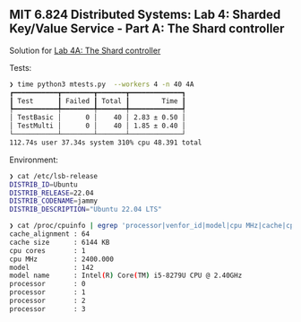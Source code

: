 ## MIT 6.824 Distributed Systems: Lab 4: Sharded Key/Value Service - Part A: The Shard controller

Solution for [Lab 4A: The Shard controller](https://pdos.csail.mit.edu/6.824/labs/lab-shard.html)

Tests:
```sh
❯ time python3 mtests.py  --workers 4 -n 40 4A
┏━━━━━━━━━━━┳━━━━━━━━┳━━━━━━━┳━━━━━━━━━━━━━┓
┃ Test      ┃ Failed ┃ Total ┃        Time ┃
┡━━━━━━━━━━━╇━━━━━━━━╇━━━━━━━╇━━━━━━━━━━━━━┩
│ TestBasic │      0 │    40 │ 2.83 ± 0.50 │
│ TestMulti │      0 │    40 │ 1.85 ± 0.40 │
└───────────┴────────┴───────┴─────────────┘
112.74s user 37.34s system 310% cpu 48.391 total
```

Environment:
```sh
❯ cat /etc/lsb-release
DISTRIB_ID=Ubuntu
DISTRIB_RELEASE=22.04
DISTRIB_CODENAME=jammy
DISTRIB_DESCRIPTION="Ubuntu 22.04 LTS"

❯ cat /proc/cpuinfo | egrep 'processor|venfor_id|model|cpu MHz|cache|cpu cores' | sort | uniq
cache_alignment : 64
cache size      : 6144 KB
cpu cores       : 1
cpu MHz         : 2400.000
model           : 142
model name      : Intel(R) Core(TM) i5-8279U CPU @ 2.40GHz
processor       : 0
processor       : 1
processor       : 2
processor       : 3
```
